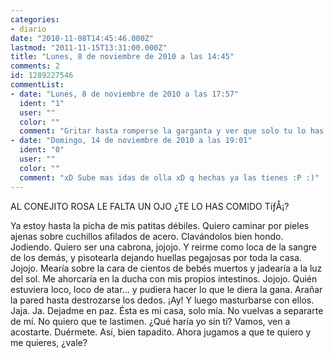 ```yaml
---
categories:
- diario
date: "2010-11-08T14:45:46.000Z"
lastmod: "2011-11-15T13:31:00.000Z"
title: "Lunes, 8 de noviembre de 2010 a las 14:45"
comments: 2
id: 1289227546
commentList:
- date: "Lunes, 8 de noviembre de 2010 a las 17:57"
  ident: "1"
  user: ""
  color: ""
  comment: "Gritar hasta romperse la garganta y ver que solo tu lo has oido:) que les jodan. Yo y yo somos bastantes, y da gracias que hemos dejado que tu entres en nuestra vida. Te quiero? Quien a quien? Nosotros, o solo yo? Jajaaa ilusa!"
- date: "Domingo, 14 de noviembre de 2010 a las 19:01"
  ident: "0"
  user: ""
  color: ""
  comment: "xD Sube mas idas de olla xD q hechas ya las tienes :P :)"
---
```


AL CONEJITO ROSA LE FALTA UN OJO ¿TE LO HAS COMIDO TíƒÅ¡?  
  
Ya estoy hasta la picha de mis patitas débiles. Quiero caminar por pieles ajenas sobre cuchillos afilados de acero. Clavándolos bien hondo. Jodiendo. Quiero ser una cabrona, jojojo. Y reirme como loca de la sangre de los demás, y pisotearla dejando huellas pegajosas por toda la casa. Jojojo. Mearía sobre la cara de cientos de bebés muertos y jadearía a la luz del sol. Me ahorcaría en la ducha con mis propios intestinos. Jojojo. Quién estuviera loco, loco de atar... y pudiera hacer lo que le diera la gana. Arañar la pared hasta destrozarse los dedos. ¡Ay! Y luego masturbarse con ellos. Jaja. Ja. Dejadme en paz. Ésta es mi casa, solo mía. No vuelvas a separarte de mí. No quiero que te lastimen. ¿Qué haría yo sin tí? Vamos, ven a acostarte. Duérmete. Así, bien tapadito. Ahora jugamos a que te quiero y me quieres, ¿vale?